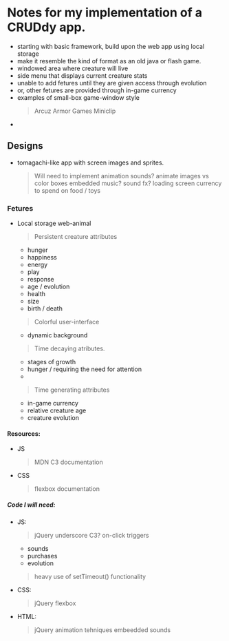 # Notes for my implementation of a CRUDdy app.

  - starting with basic framework, build upon the web app using local storage
  - make it resemble the kind of format as an old java or flash game.
  - windowed area where creature will live
  - side menu that displays current creature stats
  - unable to add fetures until they are given access through evolution
  - or, other fetures are provided through in-game currency
  - examples of small-box game-window style
    > Arcuz
    > Armor Games
    > Miniclip
  - 


## Designs
  - tomagachi-like app with screen images and sprites.
    > Will need to implement animation
    > sounds?
    > animate images vs color boxes
    > embedded music?
    > sound fx?
    > loading screen
    > currency to spend on food / toys

### Fetures
  - Local storage web-animal
    > Persistent creature attributes
      - hunger
      - happiness
      - energy
      - play
      - response
      - age / evolution
      - health
      - size
      - birth / death

    > Colorful user-interface
      - dynamic background

    > Time decaying atributes.
      - stages of growth
      - hunger / requiring the need for attention
      - 

    > Time generating attributes
      - in-game currency
      - relative creature age
      - creature evolution

#### Resources:
  - JS
    > MDN
    > C3 documentation
    >

  - CSS
    > flexbox documentation
    >


##### Code I will need:

  - JS:
    > jQuery
    > underscore
    > C3?
    > on-click triggers
      - sounds
      - purchases
      - evolution
    > heavy use of setTimeout() functionality
    > 

  - CSS:
    > jQuery
    > flexbox
    > 

  - HTML:
    > jQuery
    > animation tehniques
    > embeedded sounds